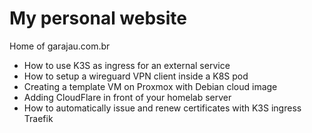 # My personal website

Home of garajau.com.br

- How to use K3S as ingress for an external service
- How to setup a wireguard VPN client inside a K8S pod
- Creating a template VM on Proxmox with Debian cloud image
- Adding CloudFlare in front of your homelab server
- How to automatically issue and renew certificates with K3S ingress Traefik
